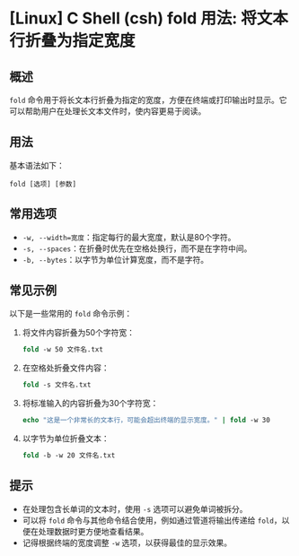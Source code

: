 # [Linux] C Shell (csh) fold 用法: 将文本行折叠为指定宽度

## 概述
`fold` 命令用于将长文本行折叠为指定的宽度，方便在终端或打印输出时显示。它可以帮助用户在处理长文本文件时，使内容更易于阅读。

## 用法
基本语法如下：
```
fold [选项] [参数]
```

## 常用选项
- `-w, --width=宽度`：指定每行的最大宽度，默认是80个字符。
- `-s, --spaces`：在折叠时优先在空格处换行，而不是在字符中间。
- `-b, --bytes`：以字节为单位计算宽度，而不是字符。

## 常见示例
以下是一些常用的 `fold` 命令示例：

1. 将文件内容折叠为50个字符宽：
   ```csh
   fold -w 50 文件名.txt
   ```

2. 在空格处折叠文件内容：
   ```csh
   fold -s 文件名.txt
   ```

3. 将标准输入的内容折叠为30个字符宽：
   ```csh
   echo "这是一个非常长的文本行，可能会超出终端的显示宽度。" | fold -w 30
   ```

4. 以字节为单位折叠文本：
   ```csh
   fold -b -w 20 文件名.txt
   ```

## 提示
- 在处理包含长单词的文本时，使用 `-s` 选项可以避免单词被拆分。
- 可以将 `fold` 命令与其他命令结合使用，例如通过管道将输出传递给 `fold`，以便在处理数据时更方便地查看结果。
- 记得根据终端的宽度调整 `-w` 选项，以获得最佳的显示效果。